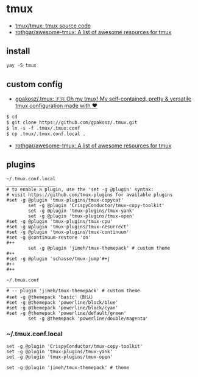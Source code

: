 # tmux
- [tmux/tmux: tmux source code](https://github.com/tmux/tmux)
- [rothgar/awesome-tmux: A list of awesome resources for tmux](https://github.com/rothgar/awesome-tmux)

## install
```markdown
yay -S tmux
```

## custom config
- [gpakosz/.tmux: 🇫🇷 Oh my tmux! My self-contained, pretty & versatile tmux configuration made with ❤️](https://github.com/gpakosz/.tmux)
```markdown
$ cd
$ git clone https://github.com/gpakosz/.tmux.git
$ ln -s -f .tmux/.tmux.conf
$ cp .tmux/.tmux.conf.local .
```
- [rothgar/awesome-tmux: A list of awesome resources for tmux](https://github.com/Determinant/tmux-colortag)

## plugins
```
~/.tmux.conf.local
__________________
# to enable a plugin, use the 'set -g @plugin' syntax:
# visit https://github.com/tmux-plugins for available plugins
#set -g @plugin 'tmux-plugins/tmux-copycat'
        set -g @plugin 'CrispyConductor/tmux-copy-toolkit'
        set -g @plugin 'tmux-plugins/tmux-yank'
        set -g @plugin 'tmux-plugins/tmux-open'
#set -g @plugin 'tmux-plugins/tmux-cpu'
#set -g @plugin 'tmux-plugins/tmux-resurrect'
#set -g @plugin 'tmux-plugins/tmux-continuum'
#set -g @continuum-restore 'on'
#++
        set -g @plugin 'jimeh/tmux-themepack' # custom theme
#++
#set -g @plugin 'schasse/tmux-jump'#+j
#++
#++
```

```
~/.tmux.conf
____________
# -- plugin 'jimeh/tmux-themepack' # custom theme
#set -g @themepack 'basic'（默认）
#set -g @themepack 'powerline/block/blue'
#set -g @themepack 'powerline/block/cyan'
#set -g @themepack 'powerline/default/green'
        set -g @themepack 'powerline/double/magenta'
```



### ~/.tmux.conf.local
```
set -g @plugin 'CrispyConductor/tmux-copy-toolkit'
set -g @plugin 'tmux-plugins/tmux-yank'
set -g @plugin 'tmux-plugins/tmux-open'

set -g @plugin 'jimeh/tmux-themepack' # theme

```
